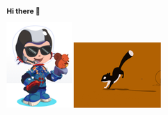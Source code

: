 ### Hi there 👋

<!--
This does not work with resize:
![alt text](./assets/octocat-avatar.jpg)
![Running Squirrel](./assets/running-sql.gif)

-->

<img src="./assets/octocat-avatar.jpg" width="150"> <img src="./assets/running-sql.gif" width="200">

<!--
**GaryGealy/GaryGealy** is a ✨ _special_ ✨ repository because its `README.md` (this file) appears on your GitHub profile.

Here are some ideas to get you started:

- 🔭 I’m currently working on ...
- 🌱 I’m currently learning ...
- 👯 I’m looking to collaborate on ...
- 🤔 I’m looking for help with ...
- 💬 Ask me about ...
- 📫 How to reach me: ...
- 😄 Pronouns: ...
- ⚡ Fun fact: ...
-->
